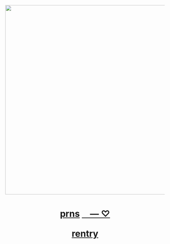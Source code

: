 <p align="center"><img src="https://i.imgur.com/dDmTPTN.png&=80" width="600">


<h1 align="center"></[prns](https://pronouns.cc/@kureomi)>

[prns](https://pronouns.cc/@kureomi) [ㅤ— ⁠♡](https://retrospring.net/@goroplushie) 

[rentry](https://rentry.co/anti-thief)







ㅤㅤㅤㅤㅤㅤㅤㅤㅤㅤㅤㅤ
  



ㅤ
